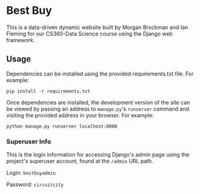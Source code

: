 # Best Buy
This is a data-driven dynamic website built by Morgan Brockman and Ian Fleming for our CS360-Data Science course using the Django web framework.

## Usage
Dependencies can be installed using the provided requirements.txt file. For example:

```pip install -r requirements.txt```

Once dependencies are installed, the development version of the site can be viewed by passing an address to `manage.py`'s `runserver` command and visiting the provided address in your browser. For example:

```python manage.py runserver localhost:8000```

### Superuser Info
This is the login information for accessing Django's admin page using the project's superuser account, found at the `/admin` URL path.

Login: `bestbuyadmin`

Password: `circuitcity`
